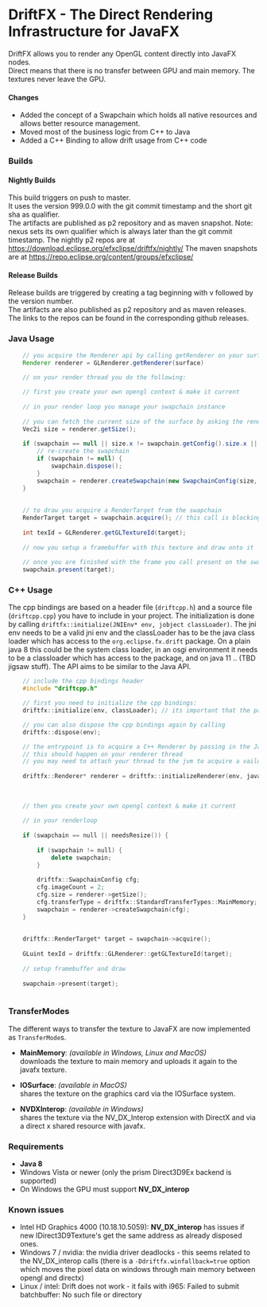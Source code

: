 # DriftFX - The Direct Rendering Infrastructure for JavaFX

DriftFX allows you to render any OpenGL content directly into JavaFX nodes.  
Direct means that there is no transfer between GPU and main memory. The textures never leave the GPU.

#### Changes

 * Added the concept of a Swapchain which holds all native resources and allows better resource management.
 * Moved most of the business logic from C++ to Java
 * Added a C++ Binding to allow drift usage from C++ code

### Builds

#### Nightly Builds

This build triggers on push to master.   
It uses the version 999.0.0 with the git commit timestamp and the short git sha as qualifier.   
The artifacts are published as p2 repository and as maven snapshot. Note: nexus sets its own qualifier which is always later than the git commit timestamp.
The nightly p2 repos are at https://download.eclipse.org/efxclipse/driftfx/nightly/
The maven snapshots are at https://repo.eclipse.org/content/groups/efxclipse/

#### Release Builds

Release builds are triggered by creating a tag beginning with v followed by the version number.    
The artifacts are also published as p2 repository and as maven releases.
The links to the repos can be found in the corresponding github releases.

### Java Usage

```java
	// you acquire the Renderer api by calling getRenderer on your surface
	Renderer renderer = GLRenderer.getRenderer(surface)

	// on your render thread you do the following:
	
	// first you create your own opengl context & make it current
	
	// in your render loop you manage your swapchain instance
	
	// you can fetch the current size of the surface by asking the renderer
	Vec2i size = renderer.getSize();
	
	if (swapchain == null || size.x != swapchain.getConfig().size.x || size.y != swapchain.getConfig().size.y) {
		// re-create the swapchain
		if (swapchain != null) {
			swapchain.dispose();
		}
		swapchain = renderer.createSwapchain(new SwapchainConfig(size, 2, PresentationMode.MAILBOX, StandardTransferTypes.MainMemory);
	}
	
	
	// to draw you acquire a RenderTarget from the swapchain
	RenderTarget target = swapchain.acquire(); // this call is blocking, if there is no RenderTarget available it will wait until one gets available
	
	int texId = GLRenderer.getGLTextureId(target);
	
	// now you setup a framebuffer with this texture and draw onto it
	
	// once you are finished with the frame you call present on the swapchain
	swapchain.present(target);

```

### C++ Usage
The cpp bindings are based on a header file (`driftcpp.h`) and a source file (`driftcpp.cpp`)  you have to include in your project.
The initialization is done by calling `driftfx::initialize(JNIEnv* env, jobject classLoader)`. The jni env needs to be a valid jni env and the classLoader has to be the java class loader which has access to the `org.eclipse.fx.drift` package. On a plain java 8 this could be the system class loader, in an osgi environment it needs to be a classloader which has access to the package, and on java 11 .. (TBD jigsaw stuff).
The API aims to be similar to the Java API.

```c++
	// include the cpp bindings header
	#include "driftcpp.h"

	// first you need to initialize the cpp bindings:
	driftfx::initialize(env, classLoader); // its important that the passed in classLoader has access to the org.eclipse.fx.drift package!

	// you can also dispose the cpp bindings again by calling
	driftfx::dispose(env);

	// the entrypoint is to acquire a C++ Renderer by passing in the Java Renderer
	// this should happen on your renderer thread
	// you may need to attach your thread to the jvm to acquire a vaild JNIEnv
	
	driftfx::Renderer* renderer = driftfx::initializeRenderer(env, javaRenderer);
	
	
	
	// then you create your own opengl context & make it current
	
	// in your renderloop
	
	if (swapchain == null || needsResize()) {
	
		if (swapchain != null) {
			delete swapchain;
		}
	
		driftfx::SwapchainConfig cfg;
		cfg.imageCount = 2;
		cfg.size = renderer->getSize();
		cfg.transferType = driftfx::StandardTransferTypes::MainMemory;
		swapchain = renderer->createSwapchain(cfg);
	}
	
	
	driftfx::RenderTarget* target = swapchain->acquire();
	
	GLuint texId = driftfx::GLRenderer::getGLTextureId(target);
	
	// setup framebuffer and draw
	
	swapchain->present(target);
	
```


### TransferModes

The different ways to transfer the texture to JavaFX are now implemented as `TransferMode`s.    
       
 * **MainMemory**: *(available in Windows, Linux and MacOS)*    
   downloads the texture to main memory and uploads it again to the javafx texture.     
    
 * **IOSurface**: *(available in MacOS)*    
   shares the texture on the graphics card via the IOSurface system.    
    
    
 * **NVDXInterop**: *(available in Windows)*    
   shares the texture via the NV_DX_Interop extension with DirectX and via a direct x shared resource with javafx.


### Requirements

 * **Java 8**
 * Windows Vista or newer (only the prism Direct3D9Ex backend is supported)
 * On Windows the GPU must support **NV_DX_interop**

 
### Known issues
 * Intel HD Graphics 4000 (10.18.10.5059): **NV_DX_interop** has issues if new IDirect3D9Texture's get the same address as already disposed ones.
 * Windows 7 / nvidia: the nvidia driver deadlocks - this seems related to the NV_DX_interop calls (there is a `-Ddriftfx.winfallback=true` option which moves the pixel data on windows through main memory between opengl and directx)
 * Linux / intel: Drift does not work - it fails with i965: Failed to submit batchbuffer: No such file or directory
 

